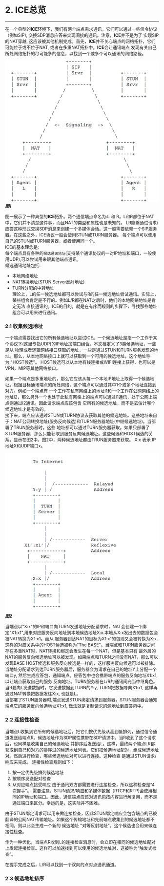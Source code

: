 ﻿# 2. ICE总览
------
在一个典型的**ICE**环境下，我们有两个端点需求通讯。它们可以通过一些信令协议（例如SIP), 交换SDP消息应答来实现间接的通讯。注意，**ICE**并不是为了
实现SIP的NAT穿越, 这应该被其他机制完成。首先，**ICE**并不关心端点的网络拓扑，它们可能位于或不位于NAT, 或者在多重NAT拓扑中。**ICE**会让通讯端点
发现有关自己所处网络拓扑的尽可能多的信息，以找到一个或多个可以通讯的网络路径。

![Figure1](https://github.com/dryad60/RFC5254_Translate/blob/master/images/Figure1.png?raw=true) ***图1***  

图一展示了一种典型的**ICE**拓扑。两个通信端点命名为:L 和 R。L和R都位于NAT中，它们并不清楚这件事，而且NAT的类型和属性也是未知的。
LR能够通过请求/应答这种形式交换SDP消息来创建一个多媒体会话。这一般需要依赖一个SIP服务器。在这些之外，ICE协议一般会使用STUN或TURN服务器。
每个端点可以使用自己的STUN或TURN服务器，或者使用同一个。  
ICE的基本理念是:  
每个端点具有各种的`候选通讯地址`(支持某个通讯协议的一对IP地址和端口，一般使用UDP),可以尝试用来跟其他端点通讯。  
候选通讯地址包括:  
+ 本地网络地址
+ NAT转换地址(STUN Server反射地址)
+ TURN分配的中转地址  
理论上，L的任一候选地址都可以尝试与R的任一候选地址尝试通讯。实际上，某些组合肯定是不行的。例如L/R都在NAT之后时，他们的本地网络地址是肯定无法
直接通讯的。ICE的目的，就是在有序而规则的步骤下，寻找那些地址组合可以用来进行通讯。


### 2.1 收集候选地址  
  
一个端点需要找出它的所有候选地址以尝试ICE。一个候选地址是指一个工作于某个协议下(这里专指UDP)的IP地址加端口组合。本文档定义了3类候选地址，一些是从
物理或者逻辑网络接口获取的地址，一些是通过STUN和TURN服务发现的地址。那么，从本地网络接口上就可以获取到一个可用的候选地址，这个地址称为:"HOST候选"。
HOST候选可以从本地有线连接或WIFI连接上获得，也可以是VPN，MIP等其他网络接口。  

如果一个端点是多重地址的，那么它应该从每一个本地IP地址上取得一个候选地址。根据目标通讯端点的所处网络，这个端点可以通过其中1个或多个地址连接到对方。例如一个端点有
一个工作在私有网络上的地址I1和一个工作在公网网络上的地址I2，那么另外一个也处于此私有网络上的端点可以通过I1通讯，处于公网上端点则通过I2通讯。因此请求端点应该包含
它所有的候选地址，而不是去估计哪个候选地址才是有效的。  
接下来，端点应该通过STUN或TURN协议去获取其他的候选地址。这些地址来自于：NAT公网转换地址(服务反向候选)和TURN服务器地址(中继候选地址)。当部署了TRUN服务器时，这些
地址都可以通过TURN服务器获取。如果只部署了STUN服务器，那么只能获取到服务反向候选地址。这些候选和HOST候选的关系，显示在图2中。图2中，两种候选地址都由TRUN服务器来获取。
X:x 表示 IP地址X和UDP端口x。  

![Figure2](https://github.com/dryad60/RFC5254_Translate/blob/master/images/Figure2.png?raw=true) ***图2***  

当端点以"X:x"的IP和端口向TURN发送地址分配请求时，NAT会创建一个绑定"X1:x1",用来对应服务反向地址到本地候选地址X:x.本地从X:x发出去的数据包会被NAT转换为X1:x1。而从
服务器到达NAT的目标为X1:x1的包则又会被转换为X:x.这样的对应关系中的HOST候选被称为"The BASE"。当端点和TURN服务器之间存在多重NAT时，NAT转换和绑定会发生在每一个NAT，但是基本只有
最外层的NAT的服务反向候选地址可以被发现。如果端点和TURN之间没有NAT，那么可以发现BASE HOST候选和服务反向候选是一样的，这样服务反向候选可以被排除。  
当地址分配请求到达TURN服务器后，服务器会为请求在自己的地址Y上分配一个端口y, 然后生成应答包，通知端点。应答包中也会携带端点的服务反向地址X1:x1,以让端点获取自己的服务
反向地址。TURN服务器在L/R的通讯间充当中继角色。当R要向L发送数据时，它发送数据到TURN的Y:y, TURN把数据导向X1:x1, 这样再通过NAT转换把数据发往X:x, 也就是L。  
当部署了STUN服务器时,端点发送STUN绑定请求到服务器。STUN服务器会通知端点它的服务反向候选地址X1:x1, 做法就是复制请求的源地址到应答包中。


### 2.2 连接性检查

当端点L收集到它所有的候选地址后，把它们按优先级从高到低排列，通过信令通道发送给端点R。候选地址作为SDP属性携带在SDP请求中。当R收到了这个请求后，也同样是收集自己的候选地址
并排序后发送给L。这样，最终两个端点LR都获取到自己和对方的排序过的候选地址列表。它们把候选地址配对，组成候选地址对。然后进行检查，哪些候选地址对可以进行连接。这种检查
是通过STUN请求/响应来完成。
连接性检查规则如下：
1. 按一定优先级排列候选地址
2. 按顺序发送配对检查
3. 从对应端点接受响应
由于通讯双方都需要进行连接检查，所以这种检查是“4次握手”。
需要注意，STUN请求/响应和多媒体数据（RTCP和RTP)会使用相同的IP地址和端口。因此，通信端点应该对通讯包按内容进行解复用，而不是通过端口来区分。幸运的是，这实际并不困难。

由于STUN绑定请求可以用来做连接检查，因此STUN绑定响应会包含端点的已被翻译的公网NAT传输地址。如果这个传输地址和先前端点收集到的候选地址都不相同，则以此会生成一个新的
候选地址 "对等反射地址"，这个候选也会用来做连接性检查。

作为一种优化，当端点R收到L的连接检查消息时，会立即在相同的候选地址配对上发起连接检查。这样可以加速找到可以使用的候选地址对，这被称为“触发式检查”。

在握手完成之后，L/R可以找到一个双向的点对点通讯通道。

### 2.3 候选地址排序












